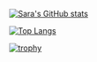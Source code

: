 [![Sara's GitHub stats](https://github-readme-stats-mu-teal-84.vercel.app/api?username=sara-o-mt2&theme=github_dark&show_icons=true)](https://github.com/anuraghazra/github-readme-stats)

[![Top Langs](https://github-readme-stats-mu-teal-84.vercel.app/api/top-langs/?username=sara-o-mt2&layout=compact&theme=github_dark&exclude_repo=test)](https://github.com/anuraghazra/github-readme-stats)

[![trophy](https://github-profile-trophy.vercel.app/?username=sara-o-mt2&theme=nord)](https://github.com/ryo-ma/github-profile-trophy)
